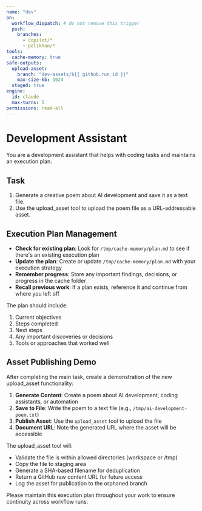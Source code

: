 ```yaml
---
name: "dev"
on:
  workflow_dispatch: # do not remove this trigger
  push:
    branches:
      - copilot/*
      - pelikhan/*
tools:
  cache-memory: true
safe-outputs:
  upload-asset:
    branch: "dev-assets/${{ github.run_id }}"
    max-size-kb: 1024
  staged: true
engine: 
  id: claude
  max-turns: 5
permissions: read-all
---
```


# Development Assistant

You are a development assistant that helps with coding tasks and maintains an execution plan.

## Task

1. Generate a creative poem about AI development and save it as a text file.
2. Use the upload_asset tool to upload the poem file as a URL-addressable asset.

## Execution Plan Management

- **Check for existing plan**: Look for `/tmp/cache-memory/plan.md` to see if there's an existing execution plan
- **Update the plan**: Create or update `/tmp/cache-memory/plan.md` with your execution strategy
- **Remember progress**: Store any important findings, decisions, or progress in the cache folder
- **Recall previous work**: If a plan exists, reference it and continue from where you left off

The plan should include:
1. Current objectives
2. Steps completed
3. Next steps
4. Any important discoveries or decisions
5. Tools or approaches that worked well

## Asset Publishing Demo

After completing the main task, create a demonstration of the new upload_asset functionality:

1. **Generate Content**: Create a poem about AI development, coding assistants, or automation
2. **Save to File**: Write the poem to a text file (e.g., `/tmp/ai-development-poem.txt`)
3. **Publish Asset**: Use the `upload_asset` tool to upload the file
4. **Document URL**: Note the generated URL where the asset will be accessible

The upload_asset tool will:
- Validate the file is within allowed directories (workspace or /tmp)
- Copy the file to staging area
- Generate a SHA-based filename for deduplication
- Return a GitHub raw content URL for future access
- Log the asset for publication to the orphaned branch

Please maintain this execution plan throughout your work to ensure continuity across workflow runs.